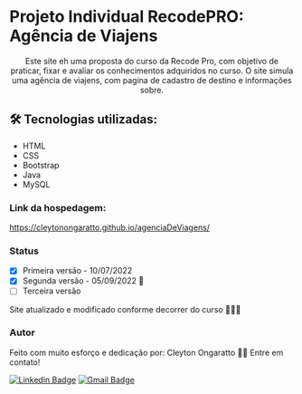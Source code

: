 # Projeto Individual RecodePRO: Agência de Viajens

<p align="center">Este site eh uma proposta do curso da Recode Pro, com objetivo de praticar, fixar e avaliar os conhecimentos adquiridos no curso. O site simula uma agência de viajens, com pagina de cadastro de destino e informações sobre.</p>

## 🛠 Tecnologias utilizadas:

<!--ts-->
   * HTML
   * CSS
   * Bootstrap
   * Java
   * MySQL
<!--te-->

### Link da hospedagem:

https://cleytonongaratto.github.io/agenciaDeViagens/

  ### Status

- [x] Primeira versão - 10/07/2022
- [x] Segunda versão - 05/09/2022 🚀
- [ ] Terceira versão

Site atualizado e modificado conforme decorrer do curso 🚀🚀🚀

### Autor

Feito com muito esforço e dedicação por: Cleyton Ongaratto 👋🏽 Entre em contato!

[![Linkedin Badge](https://img.shields.io/badge/-Cleyton-blue?style=flat-square&logo=Linkedin&logoColor=white&link=https://www.linkedin.com/in/cleyton-ongaratto-b8153916a/)](https://www.linkedin.com/in/cleyton-ongaratto-b8153916a/) 
[![Gmail Badge](https://img.shields.io/badge/-cleytongarattosousa@gmail.com-c14438?style=flat-square&logo=Gmail&logoColor=white&link=mailto:cleytongarattosousa@gmail.com)](mailto:cleytongarattosousa@gmail.com)






